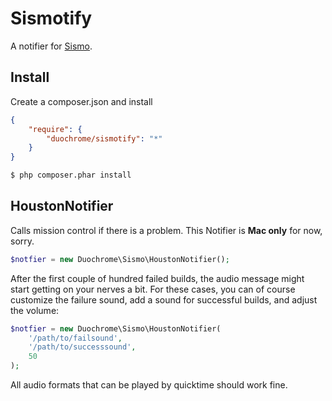 # Sismotify

A notifier for [Sismo](http://sismo.sensiolabs.org).

## Install

Create a composer.json and install

```json
{
    "require": {
        "duochrome/sismotify": "*"
    }
}
```

```sh
$ php composer.phar install
```

## HoustonNotifier

Calls mission control if there is a problem. This Notifier is **Mac only** for now, sorry.

```php
$notfier = new Duochrome\Sismo\HoustonNotifier();
```

After the first couple of hundred failed builds, the audio message might start getting on
your nerves a bit. For these cases, you can of course customize the failure sound, add a
sound for successful builds, and adjust the volume:

```php
$notfier = new Duochrome\Sismo\HoustonNotifier(
    '/path/to/failsound',
    '/path/to/successsound',
    50
);
```

All audio formats that can be played by quicktime should work fine.
